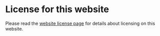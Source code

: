 # License for this website

Please read the [website license page](https://containerssh.io/about/license/) for details about licensing on this website.